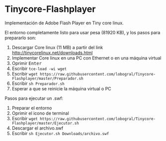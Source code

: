 # Tinycore-Flashplayer
Implementación de Adobe Flash Player en Tiny core linux.

El entorno completamente listo para usar pesa (81920 KB), y los pasos para prepararlo son:
1. Descargar Core linux (11 MB) a partir del link http://tinycorelinux.net/downloads.html
2. Implementar Core linux en una PC con Ethernet o en una máquina virtual
3. Oprimir <kbd>Enter</kbd>
4. Escribir `tce-load -wi wget`
5. Escribir `wget https://raw.githubusercontent.com/lobogral/Tinycore-Flashplayer/master/Preparador.sh`
6. Escribir `sh Preparador.sh`
7. Esperar a que se reinicie la máquina virtual o PC

Pasos para ejecutar un .swf:
1. Preparar el entorno
2. Oprimir el icono de terminal
3. Escribir `wget https://raw.githubusercontent.com/lobogral/Tinycore-Flashplayer/master/Ejecutor.sh`
4. Descargar el archivo.swf
5. Escribir `sh Ejecutor.sh Downloads/archivo.swf`
